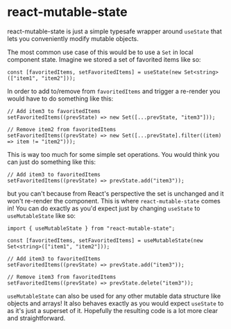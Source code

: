 # react-mutable-state

react-mutable-state is just a simple typesafe wrapper around `useState` that lets you conveniently modify mutable objects.

The most common use case of this would be to use a `Set` in local component state. Imagine we stored a set of favorited items like so:

```tsx
const [favoritedItems, setFavoritedItems] = useState(new Set<string>(["item1", "item2"]));
```

In order to add to/remove from `favoritedItems` and trigger a re-render you would have to do something like this:

```tsx
// Add item3 to favoritedItems
setFavoritedItems((prevState) => new Set([...prevState, "item3"]));

// Remove item2 from favoritedItems
setFavoritedItems((prevState) => new Set([...prevState].filter((item) => item != "item2")));
```

This is way too much for some simple set operations. You would think you can just do something like this:


```tsx
// Add item3 to favoritedItems
setFavoritedItems((prevState) => prevState.add("item3"));
```

but you can't because from React's perspective the set is unchanged and it won't re-render the component. This is where `react-mutable-state` comes in! You can do exactly as you'd expect just by changing `useState` to `useMutableState` like so:

```tsx
import { useMutableState } from "react-mutable-state";

const [favoritedItems, setFavoritedItems] = useMutableState(new Set<string>(["item1", "item2"]));

// Add item3 to favoritedItems
setFavoritedItems((prevState) => prevState.add("item3"));

// Remove item3 from favoritedItems
setFavoritedItems((prevState) => prevState.delete("item3"));
```

`useMutableState` can also be used for any other mutable data structure like objects and arrays! It also behaves exactly as you would expect `useState` to as it's just a superset of it. Hopefully the resulting code is a lot more clear and straightforward.

